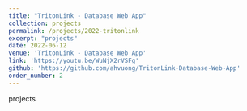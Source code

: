 ```yaml
---
title: "TritonLink - Database Web App"
collection: projects
permalink: /projects/2022-tritonlink
excerpt: "projects"
date: 2022-06-12
venue: 'TritonLink - Database Web App'
link: 'https://youtu.be/WuNjX2rVSFg'
github: 'https://github.com/ahvuong/TritonLink-Database-Web-App'
order_number: 2
---
```

projects